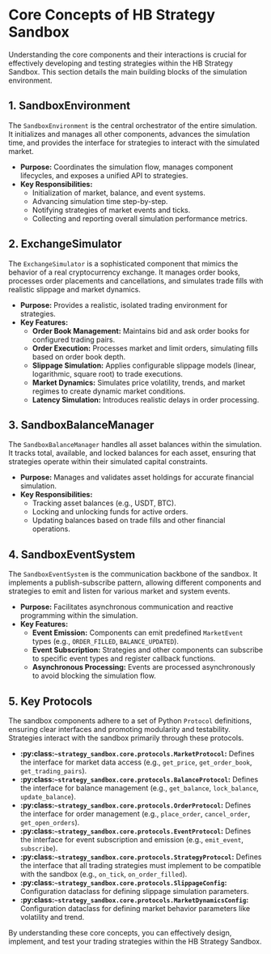 # Core Concepts of HB Strategy Sandbox

Understanding the core components and their interactions is crucial for effectively developing and testing strategies within the HB Strategy Sandbox. This section details the main building blocks of the simulation environment.

## 1. SandboxEnvironment

The `SandboxEnvironment` is the central orchestrator of the entire simulation. It initializes and manages all other components, advances the simulation time, and provides the interface for strategies to interact with the simulated market.

*   **Purpose:** Coordinates the simulation flow, manages component lifecycles, and exposes a unified API to strategies.
*   **Key Responsibilities:**
    *   Initialization of market, balance, and event systems.
    *   Advancing simulation time step-by-step.
    *   Notifying strategies of market events and ticks.
    *   Collecting and reporting overall simulation performance metrics.

## 2. ExchangeSimulator

The `ExchangeSimulator` is a sophisticated component that mimics the behavior of a real cryptocurrency exchange. It manages order books, processes order placements and cancellations, and simulates trade fills with realistic slippage and market dynamics.

*   **Purpose:** Provides a realistic, isolated trading environment for strategies.
*   **Key Features:**
    *   **Order Book Management:** Maintains bid and ask order books for configured trading pairs.
    *   **Order Execution:** Processes market and limit orders, simulating fills based on order book depth.
    *   **Slippage Simulation:** Applies configurable slippage models (linear, logarithmic, square root) to trade executions.
    *   **Market Dynamics:** Simulates price volatility, trends, and market regimes to create dynamic market conditions.
    *   **Latency Simulation:** Introduces realistic delays in order processing.

## 3. SandboxBalanceManager

The `SandboxBalanceManager` handles all asset balances within the simulation. It tracks total, available, and locked balances for each asset, ensuring that strategies operate within their simulated capital constraints.

*   **Purpose:** Manages and validates asset holdings for accurate financial simulation.
*   **Key Responsibilities:**
    *   Tracking asset balances (e.g., USDT, BTC).
    *   Locking and unlocking funds for active orders.
    *   Updating balances based on trade fills and other financial operations.

## 4. SandboxEventSystem

The `SandboxEventSystem` is the communication backbone of the sandbox. It implements a publish-subscribe pattern, allowing different components and strategies to emit and listen for various market and system events.

*   **Purpose:** Facilitates asynchronous communication and reactive programming within the simulation.
*   **Key Features:**
    *   **Event Emission:** Components can emit predefined `MarketEvent` types (e.g., `ORDER_FILLED`, `BALANCE_UPDATED`).
    *   **Event Subscription:** Strategies and other components can subscribe to specific event types and register callback functions.
    *   **Asynchronous Processing:** Events are processed asynchronously to avoid blocking the simulation flow.

## 5. Key Protocols

The sandbox components adhere to a set of Python `Protocol` definitions, ensuring clear interfaces and promoting modularity and testability. Strategies interact with the sandbox primarily through these protocols.

*   **:py:class:`~strategy_sandbox.core.protocols.MarketProtocol`:** Defines the interface for market data access (e.g., `get_price`, `get_order_book`, `get_trading_pairs`).
*   **:py:class:`~strategy_sandbox.core.protocols.BalanceProtocol`:** Defines the interface for balance management (e.g., `get_balance`, `lock_balance`, `update_balance`).
*   **:py:class:`~strategy_sandbox.core.protocols.OrderProtocol`:** Defines the interface for order management (e.g., `place_order`, `cancel_order`, `get_open_orders`).
*   **:py:class:`~strategy_sandbox.core.protocols.EventProtocol`:** Defines the interface for event subscription and emission (e.g., `emit_event`, `subscribe`).
*   **:py:class:`~strategy_sandbox.core.protocols.StrategyProtocol`:** Defines the interface that all trading strategies must implement to be compatible with the sandbox (e.g., `on_tick`, `on_order_filled`).
*   **:py:class:`~strategy_sandbox.core.protocols.SlippageConfig`:** Configuration dataclass for defining slippage simulation parameters.
*   **:py:class:`~strategy_sandbox.core.protocols.MarketDynamicsConfig`:** Configuration dataclass for defining market behavior parameters like volatility and trend.

By understanding these core concepts, you can effectively design, implement, and test your trading strategies within the HB Strategy Sandbox.
